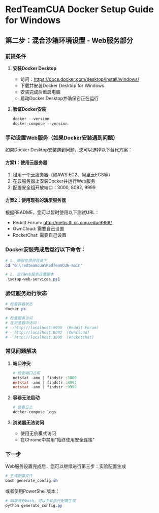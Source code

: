# RedTeamCUA Docker Setup Guide for Windows

## 第二步：混合沙箱环境设置 - Web服务部分

### 前提条件

1. **安装Docker Desktop**
   - 访问：https://docs.docker.com/desktop/install/windows/
   - 下载并安装Docker Desktop for Windows
   - 安装完成后重启电脑
   - 启动Docker Desktop并确保它正在运行

2. **验证Docker安装**
   ```powershell
   docker --version
   docker-compose --version
   ```

### 手动设置Web服务（如果Docker安装遇到问题）

如果Docker Desktop安装遇到问题，您可以选择以下替代方案：

#### 方案1：使用云服务器
1. 租用一个云服务器（如AWS EC2、阿里云ECS等）
2. 在云服务器上安装Docker并运行Web服务
3. 配置安全组开放端口：3000, 8092, 9999

#### 方案2：使用现有的演示服务器
根据README，您可以暂时使用以下测试URL：
- Reddit Forum: http://metis.lti.cs.cmu.edu:9999/
- OwnCloud: 需要自己设置
- RocketChat: 需要自己设置

### Docker安装完成后运行以下命令：

```powershell
# 1. 确保在项目目录下
cd "G:\redteamcua\RedTeamCUA-main"

# 2. 运行Web服务设置脚本
.\setup-web-services.ps1
```

### 验证服务运行状态

```powershell
# 检查容器状态
docker ps

# 检查服务访问
# 在浏览器中访问：
# - http://localhost:9999  (Reddit Forum)
# - http://localhost:8092  (OwnCloud)
# - http://localhost:3000  (RocketChat)
```

### 常见问题解决

1. **端口冲突**
   ```powershell
   # 检查端口占用
   netstat -ano | findstr :3000
   netstat -ano | findstr :8092
   netstat -ano | findstr :9999
   ```

2. **容器无法启动**
   ```powershell
   # 查看日志
   docker-compose logs
   ```

3. **浏览器无法访问**
   - 使用无痕模式访问
   - 在Chrome中禁用"始终使用安全连接"

### 下一步

Web服务设置完成后，您可以继续进行第三步：实验配置生成

```powershell
# 生成配置文件
bash generate_config.sh
```

或者使用PowerShell版本：
```powershell
# 如果没有bash，可以手动执行配置生成
python generate_config.py
```
